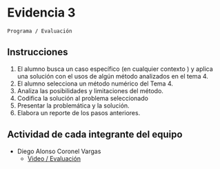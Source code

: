 # Evidencia 3
    Programa / Evaluación

## Instrucciones
1. El alumno busca un caso específico  (en cualquier contexto ) y aplica una solución  con el usos de algún método analizados en el tema 4.  
2. El alumno selecciona un método numérico del Tema 4.
3. Analiza las posibilidades y limitaciones del método.
4. Codifica la solución  al problema seleccionado 
5. Presentar la problemática y la solución.
6. Elabora un reporte de los pasos anteriores.


## Actividad de cada integrante del equipo
- Diego Alonso Coronel Vargas
    - [Video / Evaluación](/Tema%204/Evidencia%203/T4%20-%20%20%20E3%20%20%20--%20Programa-Evaluación.mp4)
